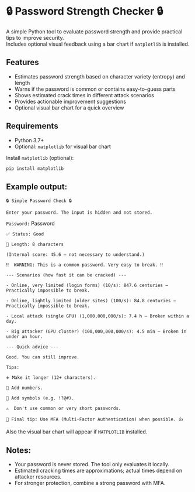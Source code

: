 # 🔒 Password Strength Checker 🔒

A simple Python tool to evaluate password strength and provide practical tips to improve security.  
Includes optional visual feedback using a bar chart if `matplotlib` is installed.

## Features
- Estimates password strength based on character variety (entropy) and length
- Warns if the password is common or contains easy-to-guess parts
- Shows estimated crack times in different attack scenarios
- Provides actionable improvement suggestions
- Optional visual bar chart for a quick overview

## Requirements
- Python 3.7+
- Optional: `matplotlib` for visual bar chart

Install `matplotlib` (optional):

```bash
pip install matplotlib
```

## Example output:

```🔒 Simple Password Check 🔒```


```Enter your password. The input is hidden and not stored.```

```Password:``` Password

```✅ Status: Good```

```🔢 Length: 8 characters```

```(Internal score: 45.6 — not necessary to understand.)```


```‼️  WARNING: This is a common password. Very easy to break. ‼️```


```--- Scenarios (how fast it can be cracked) ---```

```- Online, very limited (login forms) (10/s): 847.6 centuries — Practically impossible to break.```

```- Online, lightly limited (older sites) (100/s): 84.8 centuries — Practically impossible to break.```

```- Local attack (single GPU) (1,000,000,000/s): 7.4 h — Broken within a day.```

```- Big attacker (GPU cluster) (100,000,000,000/s): 4.5 min — Broken in under an hour.```


```--- Quick advice ---```

```Good. You can still improve.```


```Tips:```

```➕ Make it longer (12+ characters).```

```🔢 Add numbers.```

```🔣 Add symbols (e.g. !?@#).```

```⚠️  Don't use common or very short passwords.```


```🔐 Final tip: Use MFA (Multi-Factor Authentication) when possible. 👍```

Also the visual bar chart will appear if `MATPLOTLIB` installed.

## Notes:

- Your password is never stored. The tool only evaluates it locally.
- Estimated cracking times are approximations; actual times depend on attacker resources.
- For stronger protection, combine a strong password with MFA.

